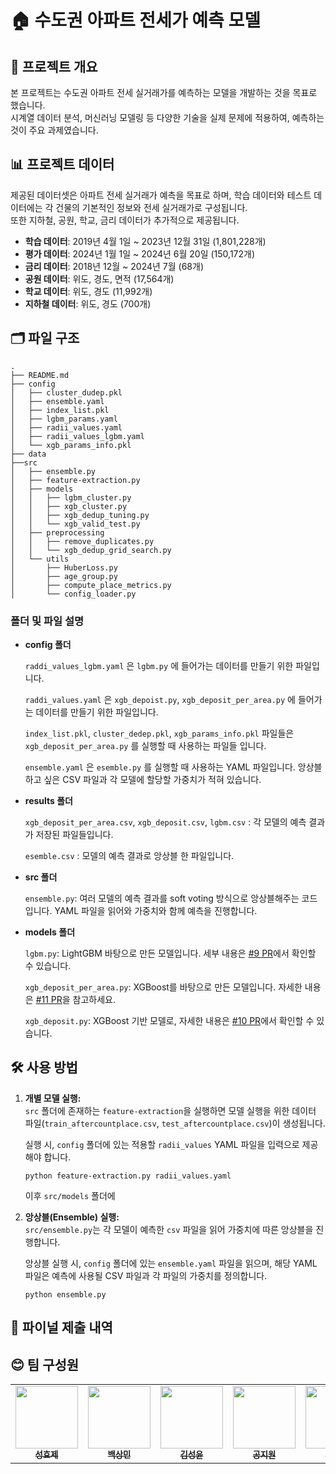 # 🏠 수도권 아파트 전세가 예측 모델

## 📌 프로젝트 개요
본 프로젝트는 수도권 아파트 전세 실거래가를 예측하는 모델을 개발하는 것을 목표로 했습니다.  
시계열 데이터 분석, 머신러닝 모델링 등 다양한 기술을 실제 문제에 적용하여, 예측하는 것이 주요 과제였습니다.
## 📊 프로젝트 데이터
제공된 데이터셋은 아파트 전세 실거래가 예측을 목표로 하며, 학습 데이터와 테스트 데이터에는 각 건물의 기본적인 정보와 전세 실거래가로 구성됩니다.  
또한 지하철, 공원, 학교, 금리 데이터가 추가적으로 제공됩니다.

- **학습 데이터**: 2019년 4월 1일 ~ 2023년 12월 31일 (1,801,228개)
- **평가 데이터**: 2024년 1월 1일 ~ 2024년 6월 20일 (150,172개)
- **금리 데이터**: 2018년 12월 ~ 2024년 7월 (68개)
- **공원 데이터**: 위도, 경도, 면적 (17,564개)
- **학교 데이터**: 위도, 경도 (11,992개)
- **지하철 데이터**: 위도, 경도 (700개)
## 🗂️ 파일 구조
```
.
├── README.md
├── config
│   ├── cluster_dudep.pkl
│   ├── ensemble.yaml
│   ├── index_list.pkl
│   ├── lgbm_params.yaml
│   ├── radii_values.yaml
│   ├── radii_values_lgbm.yaml
│   └── xgb_params_info.pkl
├── data
├──src
│   ├── ensemble.py
│   ├── feature-extraction.py
│   ├── models
│   │   ├── lgbm_cluster.py
│   │   ├── xgb_cluster.py
│   │   ├── xgb_dedup_tuning.py
│   │   └── xgb_valid_test.py
│   ├── preprocessing
│   │   ├── remove_duplicates.py
│   │   └── xgb_dedup_grid_search.py
│   └── utils
│       ├── HuberLoss.py
│       ├── age_group.py
│       ├── compute_place_metrics.py
│       └── config_loader.py
```

### 폴더 및 파일 설명
- **config 폴더**
 
    `raddi_values_lgbm.yaml` 은 `lgbm.py` 에 들어가는 데이터를 만들기 위한 파일입니다.

    `raddi_values.yaml` 은 `xgb_depoist.py`, `xgb_deposit_per_area.py` 에 들어가는 데이터를 만들기 위한 파일입니다.

    `index_list.pkl`, `cluster_dedep.pkl`, `xgb_params_info.pkl` 파일들은 `xgb_deposit_per_area.py` 를 실행할 때 사용하는 파일들 입니다.

    `ensemble.yaml` 은 `esemble.py` 를 실행할 때 사용하는 YAML 파일입니다. 
    앙상블하고 싶은 CSV 파일과 각 모델에 할당할 가중치가 적혀 있습니다.

- **results 폴더**

    `xgb_deposit_per_area.csv`, `xgb_deposit.csv`, `lgbm.csv` : 각 모델의 예측 결과가 저장된 파일들입니다.

    `esemble.csv` : 모델의 예측 결과로 앙상블 한 파일입니다.


- **src 폴더**

    `ensemble.py`: 여러 모델의 예측 결과를 soft voting 방식으로 앙상블해주는 코드입니다. YAML 파일을 읽어와 가중치와 함께 예측을 진행합니다.

    
- **models 폴더**

    `lgbm.py`: LightGBM 바탕으로 만든 모델입니다. 세부 내용은 [#9 PR](https://github.com/boostcampaitech7/level2-competitiveds-recsys-04/pull/9)에서 확인할 수 있습니다.

    `xgb_deposit_per_area.py`: XGBoost를 바탕으로 만든 모델입니다. 자세한 내용은 [#11 PR](https://github.com/boostcampaitech7/level2-competitiveds-recsys-04/pull/11)을 참고하세요.

    `xgb_deposit.py`: XGBoost 기반 모델로, 자세한 내용은  [#10 PR](https://github.com/boostcampaitech7/level2-competitiveds-recsys-04/pull/10)에서 확인할 수 있습니다.

## 🛠️ 사용 방법
1. **개별 모델 실행:**  
   `src` 폴더에 존재하는 `feature-extraction`을 실행하면 모델 실행을 위한 데이터 파일(`train_aftercountplace.csv`, `test_aftercountplace.csv`)이 생성됩니다.
   
   실행 시, `config` 폴더에 있는 적용할 `radii_values` YAML 파일을 입력으로 제공해야 합니다.

    ```
    python feature-extraction.py radii_values.yaml
    ```

    이후 `src/models` 폴더에 
2. **앙상블(Ensemble) 실행:**  
    `src/ensemble.py`는 각 모델이 예측한 `csv` 파일을 읽어 가중치에 따른 앙상블을 진행합니다.  

    앙상블 실행 시, `config` 폴더에 있는 `ensemble.yaml` 파일을 읽으며, 해당 YAML 파일은 예측에 사용될 CSV 파일과 각 파일의 가중치를 정의합니다.  

    ```
    python ensemble.py 
    ```
    
## 🎯 파이널 제출 내역


## 😊 팀 구성원
<div align="center">
<table>
  <tr>
    <td align="center"><a href="https://github.com/Heukma"><img src="https://avatars.githubusercontent.com/u/77618270?v=4" width="100px;" alt=""/><br /><sub><b>성효제</b></sub><br />
    </td>
        <td align="center"><a href="https://github.com/gagoory7"><img src="https://avatars.githubusercontent.com/u/163074222?v=4" width="100px;" alt=""/><br /><sub><b>백상민</b></sub><br />
    </td>
        <td align="center"><a href="https://github.com/Timeisfast"><img src="https://avatars.githubusercontent.com/u/120894109?v=4" width="100px;" alt=""/><br /><sub><b>김성윤</b></sub><br />
    </td>
        <td align="center"><a href="https://github.com/annakong23"><img src="https://avatars.githubusercontent.com/u/102771961?v=4" width="100px;" alt=""/><br /><sub><b>공지원</b></sub><br />
    </td>
        <td align="center"><a href="https://github.com/kimjueun028"><img src="https://avatars.githubusercontent.com/u/92249116?v=4" width="100px;" alt=""/><br /><sub><b>김주은</b></sub><br />
    </td>
    </td>
        <td align="center"><a href="https://github.com/zip-sa"><img src="https://avatars.githubusercontent.com/u/49730616?v=4" width="100px;" alt=""/><br /><sub><b>박승우</b></sub><br />
    </td>
  </tr>
</table>
</div>

<br />
